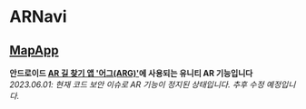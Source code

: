 # ARNavi

## [MapApp](https://github.com/Mosiggang/MapApp)
**안드로이드 [AR 길 찾기 앱 '어그(ARG)'](https://github.com/Mosiggang/MapApp)에 사용되는 유니티 AR 기능입니다**
*2023.06.01: 현재 코드 보안 이슈로 AR 기능이 정지된 상태입니다. 추후 수정 예정입니다.*
